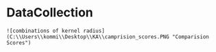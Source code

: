 # DataCollection
    ![combinations of kernel radius](C:\\Users\\kommi\\Desktop\\KA\\camprision_scores.PNG "Comparision Scores")

